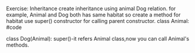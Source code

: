 Exercise: Inheritance
create inheritance using animal Dog relation.
for example, 
    Animal and Dog both has same habitat so create a method for habitat 
use super() constructor for calling parent constructor.
class Animal:
    #code

class Dog(Animal):
    super()-it refers Animal class,now you can call Animal's methods.